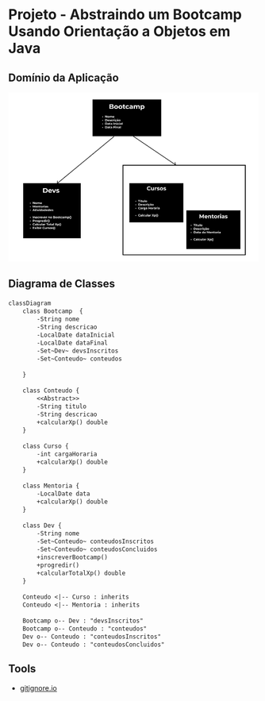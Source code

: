 # Projeto - Abstraindo um Bootcamp Usando Orientação a Objetos em Java

## Domínio da Aplicação
![Domínio da Aplicação](BootcampDiagramaDominio.png)

## Diagrama de Classes
````mermaid
classDiagram
    class Bootcamp  {
        -String nome
        -String descricao
        -LocalDate dataInicial
        -LocalDate dataFinal
        -Set~Dev~ devsInscritos
        -Set~Conteudo~ conteudos
        
    }

    class Conteudo {
        <<Abstract>>
        -String titulo
        -String descricao
        +calcularXp() double
    }

    class Curso {
        -int cargaHoraria
        +calcularXp() double
    }
    
    class Mentoria {
        -LocalDate data
        +calcularXp() double
    }

    class Dev {
        -String nome
        -Set~Conteudo~ conteudosInscritos
        -Set~Conteudo~ conteudosConcluidos
        +inscreverBootcamp()
        +progredir()
        +calcularTotalXp() double
    }    

    Conteudo <|-- Curso : inherits
    Conteudo <|-- Mentoria : inherits

    Bootcamp o-- Dev : "devsInscritos"
    Bootcamp o-- Conteudo : "conteudos"
    Dev o-- Conteudo : "conteudosInscritos"
    Dev o-- Conteudo : "conteudosConcluidos"

````

## Tools 
- [gitignore.io](https://www.toptal.com/developers/gitignore/)

